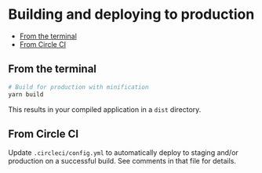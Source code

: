 # Building and deploying to production

* [From the terminal](#from-the-terminal)
* [From Circle CI](#from-circle-ci)

## From the terminal

```sh
# Build for production with minification
yarn build
```

This results in your compiled application in a `dist` directory.

## From Circle CI

Update `.circleci/config.yml` to automatically deploy to staging and/or production on a successful build. See comments in that file for details.
